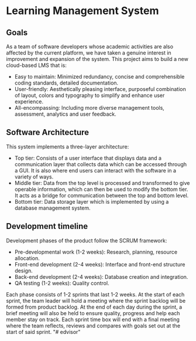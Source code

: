 # Learning Management System

## Goals
As a team of software developers whose academic activities are also affected by the current
platform, we have taken a genuine interest in improvement and expansion of the system.
This project aims to build a new cloud-based LMS that is:
- Easy to maintain: Minimized redundancy, concise and comprehensible coding
standards, detailed documentation.
- User-friendly: Aesthetically pleasing interface, purposeful combination of layout,
colors and typography to simplify and enhance user experience.
- All-encompassing: Including more diverse management tools, assessment, analytics
and user feedback.

## Software Architecture
This system implements a three-layer architecture:
- Top tier: Consists of a user interface that displays data and a communication layer
that collects data which can be accessed through a GUI. It is also where end users
can interact with the software in a variety of ways.
- Middle tier: Data from the top level is processed and transformed to give operable
information, which can then be used to modify the bottom tier. It acts as a bridge
for communication between the top and bottom level.
- Bottom tier: Data storage layer which is implemented by using a database
management system.

## Development timeline
Development phases of the product follow the SCRUM framework:
- Pre-developmental work (1-2 weeks): Research, planning, resource allocation.
- Front-end development (2-4 weeks): Interface and front-end structure design.
- Back-end development (2-4 weeks): Database creation and integration.
- QA testing (1-2 weeks): Quality control.

Each phase consists of 1-2 sprints that last 1-2 weeks. At the start of each sprint, the team
leader will hold a meeting where the sprint backlog will be formed from product backlog.
At the end of each day during the sprint, a brief meeting will also be held to ensure quality,
progress and help each member stay on track. Each sprint time box will end with a final
meeting where the team reflects, reviews and compares with goals set out at the start of
said sprint.
"# edvisor" 
